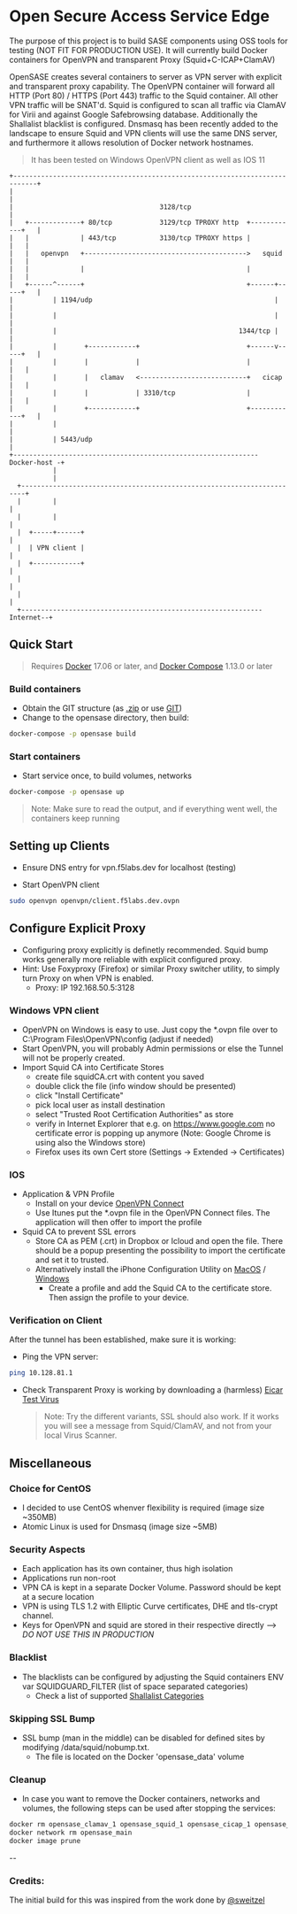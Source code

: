 # Open Secure Access Service Edge

The purpose of this project is to build SASE components using OSS tools for testing (NOT FIT FOR PRODUCTION USE). 
It will currently build Docker containers for OpenVPN and transparent Proxy (Squid+C-ICAP+ClamAV)

OpenSASE creates several containers to server as VPN server with explicit and transparent proxy capability.
The OpenVPN container will forward all HTTP (Port 80) / HTTPS (Port 443) traffic to the Squid container. All other VPN traffic will be SNAT'd.
Squid is configured to scan all traffic via ClamAV for Virii and against Google Safebrowsing database. Additionally the Shallalist blacklist is configured.
Dnsmasq has been recently added to the landscape to ensure Squid and VPN clients will use the same DNS server, and furthermore it allows resolution of Docker network hostnames.

> It has been tested on Windows OpenVPN client as well as IOS 11

```
+----------------------------------------------------------------------------+
|                                                                            |
|                                     3128/tcp                               |
|   +-------------+ 80/tcp            3129/tcp TPROXY http  +------------+   |
|   |             | 443/tcp           3130/tcp TPROXY https |            |   |
|   |   openvpn   +----------------------------------------->   squid    |   |
|   |             |                                         |            |   |
|   +------^------+                                         +------+-----+   |
|          | 1194/udp                                              |         |
|          |                                                       |         |
|          |                                              1344/tcp |         |
|          |       +------------+                           +------v-----+   |
|          |       |            |                           |            |   |
|          |       |   clamav   <---------------------------+   cicap    |   |
|          |       |            | 3310/tcp                  |            |   |
|          |       +------------+                           +------------+   |
|          |                                                                 |
|          | 5443/udp                                                        |
+-------------------------------------------------------------- Docker-host -+
           |
           |
  +-----------------------------------------------------------------------+
  |        |                                                              |
  |        |                                                              |
  |  +-----+------+                                                       |
  |  | VPN client |                                                       |
  |  +------------+                                                       |
  |                                                                       |
  |                                                                       |
  +-------------------------------------------------------------Internet--+
```

## Quick Start

> Requires [Docker](https://docs.docker.com/) 17.06 or later, and [Docker Compose](https://docs.docker.com/compose/) 1.13.0 or later

### Build containers

* Obtain the GIT structure (as [.zip](https://github.com/shsingh/opensase/archive/master.zip) or use [GIT](https://github.com/shsingh/opensase.git))
* Change to the opensase directory, then build:
```bash
docker-compose -p opensase build
```

### Start containers

* Start service once, to build volumes, networks
```bash
docker-compose -p opensase up
```

> Note: Make sure to read the output, and if everything went well, the containers keep running

## Setting up Clients

* Ensure DNS entry for vpn.f5labs.dev for localhost (testing)

* Start OpenVPN client
```bash
sudo openvpn openvpn/client.f5labs.dev.ovpn
```

## Configure Explicit Proxy
* Configuring proxy explicitly is definetly recommended. Squid bump works generally more reliable with explicit configured proxy.
* Hint: Use Foxyproxy (Firefox) or similar Proxy switcher utility, to simply turn Proxy on when VPN is enabled.
    * Proxy: IP 192.168.50.5:3128

### Windows VPN client

* OpenVPN on Windows is easy to use. Just copy the *.ovpn file over to C:\Program Files\OpenVPN\config (adjust if needed)
* Start OpenVPN, you will probably Admin permissions or else the Tunnel will not be properly created.
* Import Squid CA into Certificate Stores
    - create file squidCA.crt with content you saved
    - double click the file (info window should be presented)
    - click "Install Certificate"
    - pick local user as install destination
    - select "Trusted Root Certification Authorities" as store
    - verify in Internet Explorer that e.g. on https://www.google.com no certificate error is popping up anymore
      (Note: Google Chrome is using also the Windows store)
    - Firefox uses its own Cert store (Settings -> Extended -> Certificates)

### IOS

* Application & VPN Profile
    - Install on your device [OpenVPN Connect](https://itunes.apple.com/de/app/openvpn-connect/id590379981)
    - Use Itunes put the *.ovpn file in the OpenVPN Connect files. The application will then offer to import the profile 
* Squid CA to prevent SSL errors
    - Store CA as PEM (.crt) in Dropbox or Icloud and open the file. There should be a popup presenting the possibility to import the certificate and set it to trusted. 
    - Alternatively install the iPhone Configuration Utility on [MacOS](https://itunes.apple.com/us/app/apple-configurator/id434433123?mt=12) / [Windows](http://download.cnet.com/iPhone-Configuration-Utility-for-Windows/3000-20432_4-10969175.html)
        * Create a profile and add the Squid CA to the certificate store. Then assign the profile to your device.

### Verification on Client

After the tunnel has been established, make sure it is working:

* Ping the VPN server:
```bash
ping 10.128.81.1
```
* Check Transparent Proxy is working by downloading a (harmless) [Eicar Test Virus](http://www.eicar.org/85-0-Download.html)
    > Note: Try the different variants, SSL should also work. If it works you will see a message from Squid/ClamAV, and not from your local Virus Scanner.

## Miscellaneous

### Choice for CentOS

* I decided to use CentOS whenver flexibility is required (image size ~350MB)
* Atomic Linux is used for Dnsmasq (image size ~5MB)

### Security Aspects

* Each application has its own container, thus high isolation
* Applications run non-root
* VPN CA is kept in a separate Docker Volume. Password should be kept at a secure location
* VPN is using TLS 1.2 with Elliptic Curve certificates, DHE and tls-crypt channel.
* Keys for OpenVPN and squid are stored in their respective directly --> *DO NOT USE THIS IN PRODUCTION*

### Blacklist
* The blacklists can be configured by adjusting the Squid containers ENV var SQUIDGUARD_FILTER (list of space separated categories)
    * Check a list of supported [Shallalist Categories](http://www.shallalist.de/categories.html)

### Skipping SSL Bump
* SSL bump (man in the middle) can be disabled for defined sites by modifying /data/squid/nobump.txt.
    * The file is located on the Docker 'opensase_data' volume

### Cleanup
* In case you want to remove the Docker containers, networks and volumes, the following steps can be used after stopping the services:
```bash
docker rm opensase_clamav_1 opensase_squid_1 opensase_cicap_1 opensase_openvpn_1 opensase_dnsmasq_1
docker network rm opensase_main
docker image prune
```

--

### Credits: 
The initial build for this was inspired from the work done by [@sweitzel](https://github.com/sweitzel)
